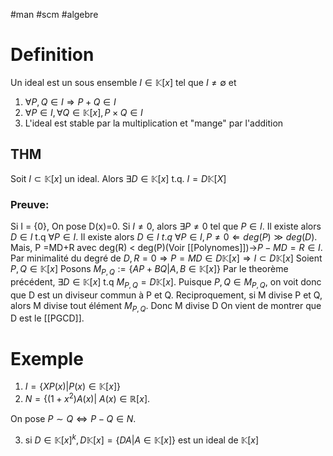 #man #scm #algebre 
# Definition
Un ideal est un sous ensemble $I \in\mathbb{K}[x]$ tel que $I \neq \emptyset$
et 
1) $\forall P,Q \in I \Rightarrow P+Q \in I$
2) $\forall P \in I, \forall Q \in \mathbb{K}[x],P\times Q \in I$
3) L'ideal est stable par la multiplication et "mange" par l'addition
## THM 
Soit $I \subset\mathbb{K}[x]$ un ideal. Alors $\exists D \in \mathbb{K}[x]$ t.q. $I =D\mathbb{K}[X]$
### Preuve:
Si I = {0}, On pose D(x)=0.
Si $I \neq 0$, alors $\exists P \neq 0$ tel que $P \in I$. Il existe alors $D \in I$ t.q $\forall P \in I$. Il existe alors $D \in I \ t.q \ \forall P \in I, P \neq 0 \Leftarrow deg(P)\gg deg(D)$.
Mais, P =MD+R avec deg(R) < deg(P)(Voir [[Polynomes]])->$P-MD=R\in I$. Par minimalité du degré de $D, R = 0 \Rightarrow P=MD \in D\mathbb{K}[x]\Rightarrow I \subset D\mathbb{K}[x]$
Soient $P,Q \in \mathbb{K}[x]$
Posons $M_{P,Q}:=\lbrace AP+ BQ|A,B \in \mathbb{K}[x]\rbrace$
Par le theorème précédent, $\exists D\in \mathbb{K}[x]$ t.q $M_{P,Q}= D\mathbb{K}[x]$. Puisque $P,Q \in M_{P,Q}$, on voit donc que D est un diviseur commun à P et Q. Reciproquement, si M divise P et Q, alors M divise tout élément $M_{P,Q}$. Donc M divise D On vient de  montrer que D est le [[PGCD]].
# Exemple
1) $I = \lbrace X P(x)|P(x) \in \mathbb{K}[x]\rbrace$
2) $N = \lbrace(1+x^2)A(x)|\ A(x) \in \mathbb{R}[x]$.

On pose $P\sim Q \Leftrightarrow P-Q\in N$.

3) si $D \in \mathbb{K}[x]^k, D\mathbb{K}[x]= \lbrace DA| A \in \mathbb{K}[x]\rbrace$ est un ideal de $\mathbb{K}[x]$

